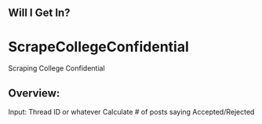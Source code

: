## Will I Get In? 

# ScrapeCollegeConfidential
Scraping College Confidential


## Overview:

Input: Thread ID or whatever
Calculate # of posts saying Accepted/Rejected